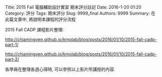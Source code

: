 Title: 2015 Fall 電腦輔助設計實習 期末評分註記
Date: 2016-1-20 01:20
Category: 評分
Tags: 期末評分
Slug: 9999_final
Authors: 9999
Summary: 在此篇文章中, 將說明本課程的評分流程

2015 Fall CADP 課程影片整理:

<http://chiamingyen.github.io/kmolab/blog/posts/2016/01/10/2015-fall-cadp-part-1/>

<http://chiamingyen.github.io/kmolab/blog/posts/2016/01/10/2015-fall-cadp-part-2/>

各學員在整理各週心得時, 可以參照以上影片所講授的內容.
